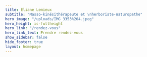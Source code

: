 ```yaml
---
title: Éliane Lemieux
subtitle: "Masso-kinésithérapeute et \nherboriste-naturopathe"
hero_image: "/uploads/IMG_3353%204.jpeg"
hero_height: is-fullheight
hero_link: "/rendez-vous"
hero_link_text: Prendre rendez-vous
show_sidebar: false
hide_footer: true
layout: homepage
---
```



